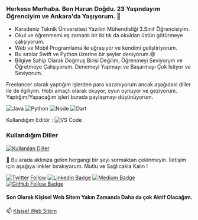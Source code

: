 ### Herkese Merhaba. Ben Harun Doğdu. 23 Yaşındayım Öğrenciyim ve Ankara'da Yaşıyorum. 👋

- Karadeniz Teknik Üniversitesi Yazılım Mühendisliği 3.Sınıf Öğrencisiyim.
- Okul ve öğrenmemi eş zamanlı bir iki tık da okuldan üstün götürmeye çalışıyorum. 
- Web ve Mobil Programlama ile uğraşıyor ve kendimi geliştiriyorum.
- Bu sıralar Swift ve Python üzerine bir şeyler deniyorum.😄
- Bilgiye Sahip Olarak Doğmuş Birisi Değilim, Öğrenmeyi Seviyorum ve Öğretmeye Çalışıyorum. Denemeyi Yapmayı ve Başarmayı Çok İstiyor ve Seviyorum.

Freelancer olarak yaptığım işlerden para kazanıyorum ancak aşağıdaki diller ile de ilgiliyim. Hobi amaçlı olarak okuyor, oyun oynuyor ve geziyorum. Yaptığım/Yapacağım işleri burada paylaşmayı düşünüyorum.

![Java](https://img.shields.io/badge/java-%23ED8B00.svg?&style=flat&logo=java&logoColor=white)
![Python](https://img.shields.io/badge/python%20-%2314354C.svg?&style=flat&logo=python&logoColor=white)
![Node](https://img.shields.io/badge/node.js%20-%2343853D.svg?&style=flat&logo=node.js&logoColor=white)
![Dart](https://img.shields.io/badge/dart-%230175C2.svg?&style=flat&logo=dart&logoColor=white)

Kullandığım Editör : ![VS Code](http://img.shields.io/badge/-VS%20Code-007ACC?style=flat&logo=visual-studio-code&logoColor=fff) 

### Kullandığım Diller

[![Kullanılan Diller](https://github-readme-stats.vercel.app/api/top-langs/?username=harundogdu&layout=compact&langs_count=10&hide=html,smarty,javascript)](https://github-readme-stats.vercel.app/api/top-langs/?username=harundogdu&layout=compact&langs_count=10&hide=html,smarty,javascript)

:sparkling_heart: Bu arada aklınıza gelen hergangi bir şeyi sormaktan çekinmeyin. İletişim için aşağıya linkler bırakıyorum. Mutlu ve Sağlıcakla Kalın !




[![Twitter Follow](https://img.shields.io/twitter/follow/harunndogdu?color=1DA1F2&logo=twitter&style=for-the-badge)](https://img.shields.io/twitter/follow/harunndogdu?color=1DA1F2&logo=twitter&style=for-the-badge) [![Linkedin Badge](https://img.shields.io/badge/-Linkedin-blue?style=flat&logo=Linkedin&logoColor=white&link=https://www.linkedin.com/in/burak-selim-şenyurt-b15537ab/)](https://www.linkedin.com/in/harundogdu/) [![Medium Badge](https://img.shields.io/badge/-Medium-black?style=flat&logo=Medium&logoColor=white&link=https://medium.com/@harundogdu)](https://medium.com/@harundogdu) [![GitHub Follow Badge](https://img.shields.io/github/followers/harundogdu?label=follow&style=social)](https://github.com/harundogdu) 

#### Son Olarak Kişisel Web Sitem Yakın Zamanda Daha da çok Aktif Olacağım.
📫 [Kişisel Web Sitem](https://harundogdu.com.tr/)

